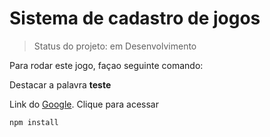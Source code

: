 <h1>Sistema de cadastro de jogos </h1>

> Status do projeto: em Desenvolvimento

Para rodar este jogo, façao seguinte comando:

Destacar a palavra **teste**

 Link do [Google](https://www.google.com.br/). Clique para acessar
```
npm install
```
